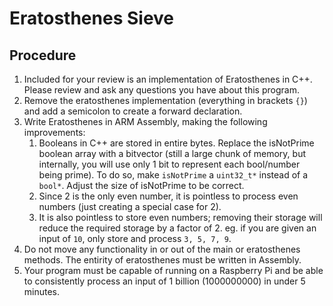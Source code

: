 # Eratosthenes Sieve

## Procedure

1. Included for your review is an implementation of Eratosthenes in C++. Please review and ask any questions you have about this program.
2. Remove the eratosthenes implementation (everything in brackets `{}`) and add a semicolon to create a forward declaration.
3. Write Eratosthenes in ARM Assembly, making the following improvements:
   1. Booleans in C++ are stored in entire bytes. Replace the isNotPrime boolean array with a bitvector (still a large chunk of memory, but internally, you will use only 1 bit to represent each bool/number being prime). To do so, make `isNotPrime` a `uint32_t*` instead of a `bool*`. Adjust the size of isNotPrime to be correct.
   2. Since 2 is the only even number, it is pointless to process even numbers (just creating a special case for 2).
   3. It is also pointless to store even numbers; removing their storage will reduce the required storage by a factor of 2. eg. if you are given an input of `10`, only store and process `3, 5, 7, 9`.
4. Do not move any functionality in or out of the main or eratosthenes methods. The entirity of eratosthenes must be written in Assembly.
5. Your program must be capable of running on a Raspberry Pi and be able to consistently process an input of 1 billion (1000000000) in under 5 minutes.
